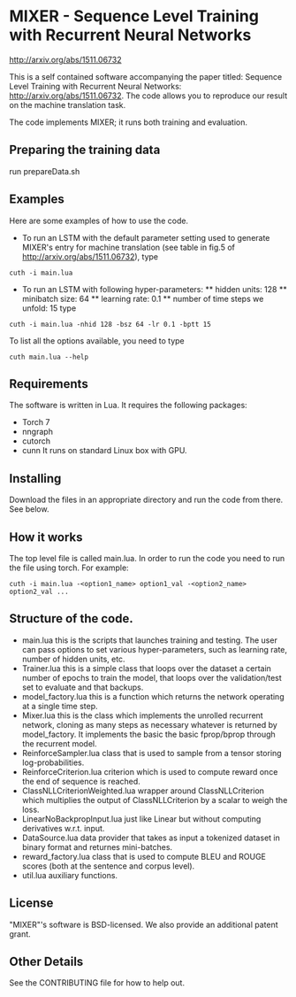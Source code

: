 # MIXER - Sequence Level Training with Recurrent Neural Networks
http://arxiv.org/abs/1511.06732

This is a self contained software accompanying the paper titled: Sequence Level
Training with Recurrent Neural Networks: http://arxiv.org/abs/1511.06732.
The code allows you to reproduce our result on the machine translation task.

The code implements MIXER; it runs both training and evaluation.

## Preparing the training data
run prepareData.sh

## Examples
Here are some examples of how to use the code.

* To run an LSTM with the default parameter setting used to generate MIXER's entry for machine translation (see table in fig.5 of http://arxiv.org/abs/1511.06732), type
```
cuth -i main.lua
```

* To run an LSTM with following
hyper-parameters:
** hidden units: 128
** minibatch size: 64
** learning rate: 0.1
** number of time steps we unfold: 15
type
```
cuth -i main.lua -nhid 128 -bsz 64 -lr 0.1 -bptt 15
```

To list all the options available, you need to type
```
cuth main.lua --help
```

## Requirements
The software is written in Lua. It requires the following packages:
* Torch 7
* nngraph
* cutorch
* cunn
It runs on standard Linux box with GPU.

## Installing
Download the files in an appropriate directory and run the code from there. See below.


## How it works
The top level file is called main.lua. In order to run the code
you need to run the file using torch. For example:
```
cuth -i main.lua -<option1_name> option1_val -<option2_name> option2_val ...
```

## Structure of the code.
* main.lua this is the scripts that launches training and testing. The user can pass options to set various hyper-parameters, such as learning rate, number of hidden units, etc.
* Trainer.lua  this is a simple class that loops over the dataset a certain number of epochs to train the model, that loops over the validation/test set to evaluate and that backups.
* model_factory.lua  this is a function which returns the network operating at a single time step.
* Mixer.lua  this is the class which implements the unrolled recurrent network, cloning as many steps as necessary whatever is returned by model_factory. It implements the basic the basic fprop/bprop through the recurrent model.
* ReinforceSampler.lua  class that is used to sample from a tensor storing log-probabilities.
* ReinforceCriterion.lua  criterion which is used to compute reward once the end of sequence is reached.
* ClassNLLCriterionWeighted.lua  wrapper around ClassNLLCriterion which multiplies the output of ClassNLLCriterion by a scalar to weigh the loss.
* LinearNoBackpropInput.lua  just like Linear but without computing derivatives w.r.t. input.
* DataSource.lua  data provider that takes as input a tokenized dataset in binary format and returnes mini-batches.
* reward_factory.lua  class that is used to compute BLEU and ROUGE scores (both at the sentence and corpus level).
* util.lua  auxiliary functions.

## License
"MIXER"'s software is BSD-licensed.
We also provide an additional patent grant.


## Other Details
See the CONTRIBUTING file for how to help out.

